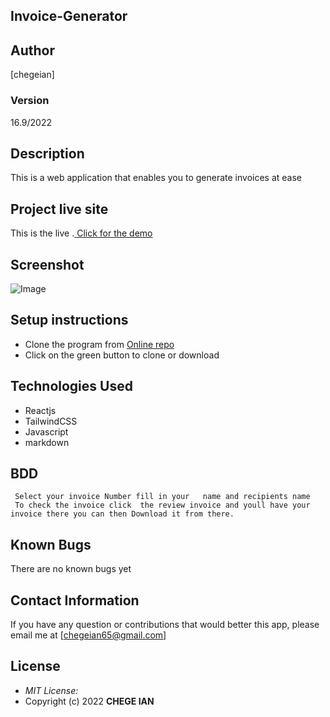 ## Invoice-Generator
## Author
[chegeian]

### Version
16.9/2022

## Description

This is a web application that enables you to generate invoices at ease

## Project live site
  This is the live .[ Click for the demo](https://regal-biscotti-438644.netlify.app/)

## Screenshot
  ![Image](/images/pizza.png)

## Setup instructions
* Clone the program from [Online repo]()
* Click on the green button to clone or download


## Technologies Used

* Reactjs
* TailwindCSS
* Javascript
* markdown


## BDD

     Select your invoice Number fill in your   name and recipients name 
     To check the invoice click  the review invoice and youll have your invoice there you can then Download it from there.

## Known Bugs

There are no known bugs yet

## Contact Information 

If you have any question or contributions that would better this app, please email me at [chegeian65@gmail.com]

## License
* *MIT License:*
* Copyright (c) 2022 **CHEGE IAN**